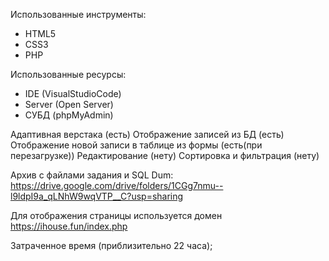 Использованные инструменты:
- HTML5
- CSS3
- PHP 

Использованные ресурсы:
- IDE (VisualStudioCode)
- Server (Open Server)
- СУБД (phpMyAdmin)

Адаптивная верстака (есть)
Отображение записей из БД (есть)
Отображение новой записи в таблице из формы (есть(при перезагрузке))
Редактирование (нету)
Сортировка и фильтрация (нету)

Архив с файлами задания и SQL Dum:
https://drive.google.com/drive/folders/1CGg7nmu--l9ldpI9a_qLNhW9wqVTP__C?usp=sharing

Для отображения страницы используется домен
https://ihouse.fun/index.php

Затраченное время (приблизительно 22 часа);
